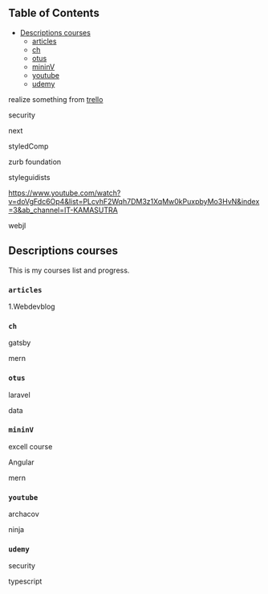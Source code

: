 ## Table of Contents

- [Descriptions courses](#descriptions-courses)
  - [articles](#articles)
  - [ch](#ch)
  - [otus](#motus)
  - [mininV](#mininV)
  - [youtube](#youtube)
  - [udemy](#udemy)
  
realize something from [trello](https://trello.com/b/ToA7vWwJ/projects-barklim)

security

next

styledComp

zurb foundation

styleguidists

https://www.youtube.com/watch?v=doVgFdc6Op4&list=PLcvhF2Wqh7DM3z1XqMw0kPuxpbyMo3HvN&index=3&ab_channel=IT-KAMASUTRA

webjl
  
## Descriptions courses

This is my courses list and progress.

### `articles`

1.Webdevblog

### `ch`

gatsby

mern

### `otus`

laravel

data
  
### `mininV`

excell course 

Angular

mern

### `youtube`

archacov

ninja

### `udemy`

security 

typescript